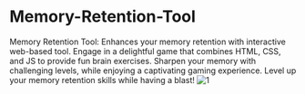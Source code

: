 # Memory-Retention-Tool
Memory Retention Tool: Enhances your memory retention with interactive web-based tool. Engage in a delightful game that combines HTML, CSS, and JS to provide fun brain exercises. Sharpen your memory with challenging levels, while enjoying a captivating gaming experience. Level up your memory retention skills while having a blast!
![1](https://github.com/githamdaan25/Memory-Retention-Tool/assets/85315584/c5d775be-5a3f-498b-ad08-40ad676d3cb1)
